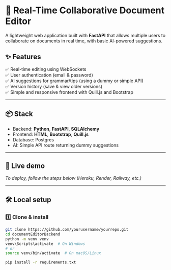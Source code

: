 # 📝 Real-Time Collaborative Document Editor

A lightweight web application built with **FastAPI** that allows multiple users to collaborate on documents in real time, with basic AI-powered suggestions.

## ✨ Features
✅ Real-time editing using WebSockets  
✅ User authentication (email & password)  
✅ AI suggestions for grammar/tips (using a dummy or simple API)  
✅ Version history (save & view older versions)  
✅ Simple and responsive frontend with Quill.js and Bootstrap

---

## 📦 Stack
- Backend: **Python**, **FastAPI**, **SQLAlchemy**
- Frontend: **HTML**, **Bootstrap**, **Quill.js**
- Database: Postgres 
- AI: Simple API route returning dummy suggestions

---

## 🚀 Live demo
*To deploy, follow the steps below (Heroku, Render, Railway, etc.)*

---

## 🛠️ Local setup

### 1️⃣ Clone & install
```bash
git clone https://github.com/yourusername/yourrepo.git
cd documentEditorBackend
python -m venv venv
venv\Scripts\activate  # On Windows
# or
source venv/bin/activate  # On macOS/Linux

pip install -r requirements.txt
